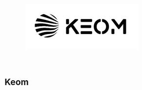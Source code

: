 <p align="center">
  <picture>
    <source srcset="./assets/logo.png">
    <img alt="Keom logo" height="150px" src="./assets/logo.png"> <!-- Logo height increased from 60px to 120px -->
  </picture>
  <p align="center">
    <br />
    <br />
</p>

# Keom
